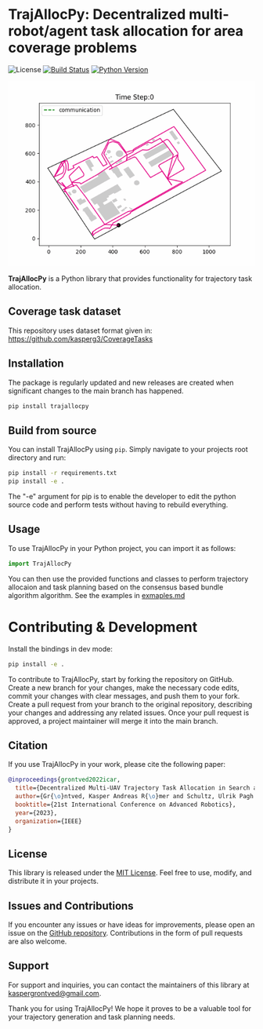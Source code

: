 



# TrajAllocPy: Decentralized multi-robot/agent task allocation for area coverage problems

![License](https://img.shields.io/badge/license-MIT-blue.svg)
[![Build Status](https://github.com/kasperg3/TrajAllocPy/actions/workflows/test.yml/badge.svg)](https://github.com/kasperg3/TrajAllocPy/actions/workflows/test.yml)
[![Python Version](https://img.shields.io/badge/python-3.10%2B-blue.svg)](https://www.python.org/downloads/)

<p align="center">
  <img src="https://github.com/kasperg3/trajallocpy/blob/e635b71b0950f02abd04f8221ceec85ef949c46d/.assets/trajectory_allocation.gif" />
</p>

**TrajAllocPy** is a Python library that provides functionality for trajectory task allocation.


## Coverage task dataset
This repository uses dataset format given in: https://github.com/kasperg3/CoverageTasks 

## Installation

The package is regularly updated and new releases are created when significant changes to the main branch has happened.

```bash
pip install trajallocpy
```

## Build from source
You can install TrajAllocPy using `pip`. Simply navigate to your projects root directory and run:

```bash
pip install -r requirements.txt
pip install -e .
```

The "-e" argument for pip is to enable the developer to edit the python source code and perform tests without having to rebuild everything.

## Usage

To use TrajAllocPy in your Python project, you can import it as follows:

```python
import TrajAllocPy
```

You can then use the provided functions and classes to perform trajectory allocaion and task planning based on the consensus based bundle algorithm algorithm.
See the examples in [exmaples.md](.assets/example.md)

# Contributing & Development

Install the bindings in dev mode:

```bash
pip install -e .
```

To contribute to TrajAllocPy, start by forking the repository on GitHub. Create a new branch for your changes, make the necessary code edits, commit your changes with clear messages, and push them to your fork. Create a pull request from your branch to the original repository, describing your changes and addressing any related issues. Once your pull request is approved, a project maintainer will merge it into the main branch.

## Citation

If you use TrajAllocPy in your work, please cite the following paper:

```bibtex
@inproceedings{grontved2022icar,
  title={Decentralized Multi-UAV Trajectory Task Allocation in Search and Rescue Applications},
  author={Gr{\o}ntved, Kasper Andreas R{\o}mer and Schultz, Ulrik Pagh and Christensen, Anders Lyhne},
  booktitle={21st International Conference on Advanced Robotics},
  year={2023},
  organization={IEEE}
}
```

## License

This library is released under the [MIT License](LICENSE). Feel free to use, modify, and distribute it in your projects.

## Issues and Contributions

If you encounter any issues or have ideas for improvements, please open an issue on the [GitHub repository](https://github.com/kasperg3/TrajAllocPy). Contributions in the form of pull requests are also welcome.

## Support

For support and inquiries, you can contact the maintainers of this library at [kaspergrontved@gmail.com](mailto:kaspergrontved@gmail.com).

Thank you for using TrajAllocPy! We hope it proves to be a valuable tool for your trajectory generation and task planning needs.
